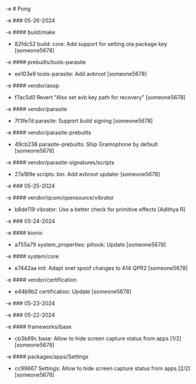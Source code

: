 -e # Pong

-e ### 05-26-2024

-e #### build/make

* 82fdc52  build: core: Add support for setting ota package key  [someone5678]

-e #### prebuilts/tools-parasite

* ee103e9  tools-parasite: Add avbroot  [someone5678]

-e #### vendor/aosp

* f7ac5d0  Revert "Also set avb key path for recovery"  [someone5678]

-e #### vendor/parasite

* 7f3fe7d  parasite: Support build signing  [someone5678]

-e #### vendor/parasite-prebuilts

* 49cb238  parasite-prebuilts: Ship Gramophone by default  [someone5678]

-e #### vendor/parasite-signatures/scripts

* 27a189e  scripts: bin: Add avbroot updater  [someone5678]

-e ### 05-25-2024

-e #### vendor/qcom/opensource/vibrator

* b8de119  vibrator: Use a better check for primitive effects  [Adithya R]

-e ### 05-24-2024

-e #### bionic

* a755a79  system_properties: pihook: Update  [someone5678]

-e #### system/core

* e7442aa  init: Adapt snet spoof changes to A14 QPR2  [someone5678]

-e #### vendor/certification

* e44b9b2  certification: Update  [someone5678]

-e ### 05-23-2024

-e ### 05-22-2024

-e #### frameworks/base

* cb3b69c  base: Allow to hide screen capture status from apps [1/2]  [someone5678]

-e #### packages/apps/Settings

* cc99667  Settings: Allow to hide screen capture status from apps [2/2]  [someone5678]

